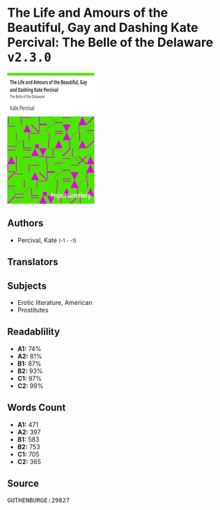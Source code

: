 # The Life and Amours of the Beautiful, Gay and Dashing Kate Percival: The Belle of the Delaware <kbd>v2.3.0</kbd>

![](./cover.medium.jpg "")

## Authors


 - Percival, Kate <small>(-1 - -1)</small>

## Translators



## Subjects


 - Erotic literature, American
 - Prostitutes

## Readablility


 - **A1:** 74%
 - **A2:** 81%
 - **B1:** 87%
 - **B2:** 93%
 - **C1:** 97%
 - **C2:** 99%

## Words Count


 - **A1:** 471
 - **A2:** 397
 - **B1:** 583
 - **B2:** 753
 - **C1:** 705
 - **C2:** 365

## Source


<kbd>GUTHENBURGE:29827</kbd>
